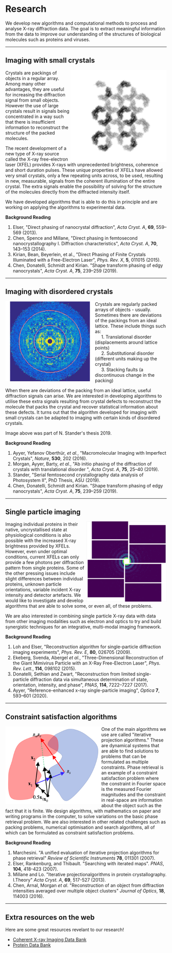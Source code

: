 # Research

We develop new algorithms and computational methods to process and analyse X-ray diffraction data. The goal is to extract meaningful information from the data to improve our understanding of the structures of biological molecules such as proteins and viruses.

---

## Imaging with small crystals
<img align="right" src="figs/res_stp.png" width="300">

Crystals are packings of objects in a regular array. Among many other advantages, they are useful for increasing the diffraction signal from small objects. However the use of large crystals result in signals being concentrated in a way such that there is insufficient information to reconstruct the structure of the packed molecules.

The recent development of a new type of X-ray source called the X-ray free-electron laser (XFEL) provides X-rays with unprecedented brightness, coherence and short duration pulses. These unique properties of XFELs have allowed very small crystals, only a few repeating units across, to be used, resulting in new, measurable, signals from the coherent illumination of the entire crystal. The extra signals enable the possibility of solving for the structure of the molecules directly from the diffracted intensity itself.

We have developed algorithms that is able to do this in principle and are working on applying the algorithms to experimental data.

**Background Reading**
1. Elser, "Direct phasing of nanocrystal diffraction", _Acta Cryst. A_, **69**, 559–569 (2013).
2. Chen, Spence and Millane, "Direct phasing in femtosecond nanocrystallography I. Diffraction characteristics", _Acta Cryst. A_, **70**, 143–153 (2014).
3. Kirian, Bean, Beyerlein, et al., "Direct Phasing of Finite Crystals Illuminated with a Free-Electron Laser", _Phys. Rev. X_, **5**, 011015 (2015).
4. Chen, Donatelli, Schmidt and Kirian. "Shape transform phasing of edgy nanocrystals", _Acta Cryst. A_, **75**, 239–259 (2019).

---

## Imaging with disordered crystals
<img align="left" src="figs/res_crystdisorder2b.png" width="280">

Crystals are regularly packed arrays of objects - usually. Sometimes there are deviations of the packings from an ideal lattice. These include things such as: 
<br>
&nbsp;&nbsp;&nbsp;&nbsp;  1. Translational disorder (displacements around lattice points)
<br>
&nbsp;&nbsp;&nbsp;&nbsp;  2. Substitutional disorder (different units making up the crystal)
<br>
&nbsp;&nbsp;&nbsp;&nbsp;  3. Stacking faults (a discontinuous change in the packing)

When there are deviations of the packing from an ideal lattice, useful diffraction signals can arise. We are interested in developing algorithms to utilise these extra signals resulting from crystal defects to reconstruct the molecule that packs the crystal and recover statistical information about these defects. It turns out that the algorithm developed for imaging with small crystals can be adapted to imaging with certain kinds of disordered crystals.

Image above was part of N. Stander's thesis 2019.

**Background Reading**
1. Ayyer, Yefanov Oberthür, _et al._, "Macromolecular Imaging with Imperfect Crystals", _Nature_, **530**, 202 (2016).
2. Morgan, Ayyer, Barty, _et al._, "Ab initio phasing of the diffraction of crystals with translational disorder ", _Acta Cryst. A_, **75**, 25–40 (2019).
3. Stander, "Serial femtosecond crystallography data analysis of Photosystem II", PhD Thesis, ASU (2019).
4. Chen, Donatelli, Schmidt and Kirian. "Shape transform phasing of edgy nanocrystals", _Acta Cryst. A_, **75**, 239–259 (2019).

---

## Single particle imaging
<img align="right" src="figs/res_spi3.png" width="250"> 

Imaging individual proteins in their native, uncrystallised state at physiological conditions is also possible with the increased X-ray brightness provided by XFELs. However, even under optimal conditions, current XFELs can only provide a few photons per diffraction pattern from single proteins. Some of the other pressing issues include slight differences between individual proteins, unknown particle orientations, variable incident X-ray intensity and detector artefacts.
We would like to investigate and develop algorithms that are able to solve some, or even all, of these problems.

We are also interested in combining single particle X-ray data with data from other imaging modalities such as electron and optics to try and build synergistic techniques for an integrative, multi-modal imaging framework.

**Background Reading**
1. Loh and Elser, "Reconstruction algorithm for single-particle diffraction imaging experiments", _Phys. Rev. E_, **80**, 026705 (2009).
2. Ekeberg, Svenda, Abergel _et al._, "Three-Dimensional Reconstruction of the Giant Mimivirus Particle with an X-Ray Free-Electron Laser", _Phys. Rev. Lett._, **114**, 098102 (2015).
3. Donatelli, Sethian and Zwart, "Reconstruction from limited single-particle diffraction data via simultaneous determination of state, orientation, intensity, and phase", _PNAS_, **114**, 7222–7227 (2017).
4. Ayyer, "Reference-enhanced x-ray single-particle imaging", _Optica_ **7**, 593–601 (2020).

---

## Constraint satisfaction algorithms
<img align="left" src="figs/res_algo.png" width="300">

One of the main algorithms we use are called "iterative projection algorithms." These are dynamical systems that are able to find solutions to problems that can be formulated as multiple constraints. Phase retrieval is an example of a constraint satisfaction problem where the constraint in Fourier space is the measured Fourier magnitudes and the constraint in real-space are information about the object such as the fact that it is finite. We design algorithms, with mathematics on paper and writing programs in the computer, to solve variations on the basic phase retrieval problem. We are also interested in other related challenges such as packing problems, numerical optimisation and search algorithms, all of which can be formulated as constraint satisfaction problems.

**Background Reading**
1. Marchesini. "A unified evaluation of iterative projection algorithms for phase retrieval" _Review of Scientific Instruments_ **78**, 011301 (2007).
2. Elser, Rankenburg, and Thibault. "Searching with iterated maps". _PNAS_, **104**, 418-423 (2007).
3. Millane and Lo. "Iterative projectionalgorithms in protein crystallography. I.Theory"  _Acta Cryst. A_, **69**, 517-527 (2013).
4. Chen, Arnal, Morgan _et al_. "Reconstruction of an object from diffraction intensities averaged over multiple object clusters" _Journal of Optics_, **18**, 114003 (2016).



---

## Extra resources on the web
Here are some great resources revelant to our research!

* [Coherent X-ray Imaging Data Bank](https://www.cxidb.org)
* [Protein Data Bank](https://www.rcsb.org)

